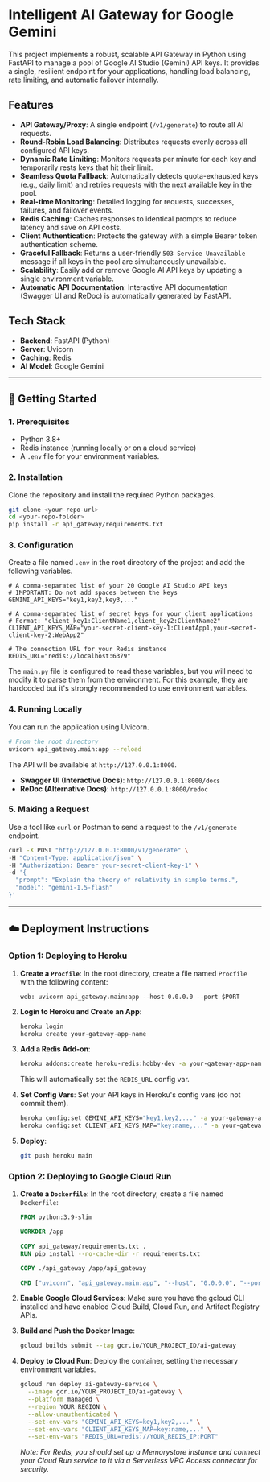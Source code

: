 
# Intelligent AI Gateway for Google Gemini

This project implements a robust, scalable API Gateway in Python using FastAPI to manage a pool of Google AI Studio (Gemini) API keys. It provides a single, resilient endpoint for your applications, handling load balancing, rate limiting, and automatic failover internally.

## Features

-   **API Gateway/Proxy**: A single endpoint (`/v1/generate`) to route all AI requests.
-   **Round-Robin Load Balancing**: Distributes requests evenly across all configured API keys.
-   **Dynamic Rate Limiting**: Monitors requests per minute for each key and temporarily rests keys that hit their limit.
-   **Seamless Quota Fallback**: Automatically detects quota-exhausted keys (e.g., daily limit) and retries requests with the next available key in the pool.
-   **Real-time Monitoring**: Detailed logging for requests, successes, failures, and failover events.
-   **Redis Caching**: Caches responses to identical prompts to reduce latency and save on API costs.
-   **Client Authentication**: Protects the gateway with a simple Bearer token authentication scheme.
-   **Graceful Fallback**: Returns a user-friendly `503 Service Unavailable` message if all keys in the pool are simultaneously unavailable.
-   **Scalability**: Easily add or remove Google AI API keys by updating a single environment variable.
-   **Automatic API Documentation**: Interactive API documentation (Swagger UI and ReDoc) is automatically generated by FastAPI.

## Tech Stack

-   **Backend**: FastAPI (Python)
-   **Server**: Uvicorn
-   **Caching**: Redis
-   **AI Model**: Google Gemini

---

## 🚀 Getting Started

### 1. Prerequisites

-   Python 3.8+
-   Redis instance (running locally or on a cloud service)
-   A `.env` file for your environment variables.

### 2. Installation

Clone the repository and install the required Python packages.

```bash
git clone <your-repo-url>
cd <your-repo-folder>
pip install -r api_gateway/requirements.txt
```

### 3. Configuration

Create a file named `.env` in the root directory of the project and add the following variables.

```env
# A comma-separated list of your 20 Google AI Studio API keys
# IMPORTANT: Do not add spaces between the keys
GEMINI_API_KEYS="key1,key2,key3,..."

# A comma-separated list of secret keys for your client applications
# Format: "client_key1:ClientName1,client_key2:ClientName2"
CLIENT_API_KEYS_MAP="your-secret-client-key-1:ClientApp1,your-secret-client-key-2:WebApp2"

# The connection URL for your Redis instance
REDIS_URL="redis://localhost:6379"
```

The `main.py` file is configured to read these variables, but you will need to modify it to parse them from the environment. For this example, they are hardcoded but it's strongly recommended to use environment variables.

### 4. Running Locally

You can run the application using Uvicorn.

```bash
# From the root directory
uvicorn api_gateway.main:app --reload
```

The API will be available at `http://127.0.0.1:8000`.

-   **Swagger UI (Interactive Docs)**: `http://127.0.0.1:8000/docs`
-   **ReDoc (Alternative Docs)**: `http://127.0.0.1:8000/redoc`

### 5. Making a Request

Use a tool like `curl` or Postman to send a request to the `/v1/generate` endpoint.

```bash
curl -X POST "http://127.0.0.1:8000/v1/generate" \
-H "Content-Type: application/json" \
-H "Authorization: Bearer your-secret-client-key-1" \
-d '{
  "prompt": "Explain the theory of relativity in simple terms.",
  "model": "gemini-1.5-flash"
}'
```

---

## ☁️ Deployment Instructions

### Option 1: Deploying to Heroku

1.  **Create a `Procfile`**: In the root directory, create a file named `Procfile` with the following content:
    ```
    web: uvicorn api_gateway.main:app --host 0.0.0.0 --port $PORT
    ```

2.  **Login to Heroku and Create an App**:
    ```bash
    heroku login
    heroku create your-gateway-app-name
    ```

3.  **Add a Redis Add-on**:
    ```bash
    heroku addons:create heroku-redis:hobby-dev -a your-gateway-app-name
    ```
    This will automatically set the `REDIS_URL` config var.

4.  **Set Config Vars**: Set your API keys in Heroku's config vars (do not commit them).
    ```bash
    heroku config:set GEMINI_API_KEYS="key1,key2,..." -a your-gateway-app-name
    heroku config:set CLIENT_API_KEYS_MAP="key:name,..." -a your-gateway-app-name
    ```

5.  **Deploy**:
    ```bash
    git push heroku main
    ```

### Option 2: Deploying to Google Cloud Run

1.  **Create a `Dockerfile`**: In the root directory, create a file named `Dockerfile`:
    ```Dockerfile
    FROM python:3.9-slim

    WORKDIR /app

    COPY api_gateway/requirements.txt .
    RUN pip install --no-cache-dir -r requirements.txt

    COPY ./api_gateway /app/api_gateway

    CMD ["uvicorn", "api_gateway.main:app", "--host", "0.0.0.0", "--port", "8080"]
    ```

2.  **Enable Google Cloud Services**: Make sure you have the gcloud CLI installed and have enabled Cloud Build, Cloud Run, and Artifact Registry APIs.

3.  **Build and Push the Docker Image**:
    ```bash
    gcloud builds submit --tag gcr.io/YOUR_PROJECT_ID/ai-gateway
    ```

4.  **Deploy to Cloud Run**: Deploy the container, setting the necessary environment variables.
    ```bash
    gcloud run deploy ai-gateway-service \
      --image gcr.io/YOUR_PROJECT_ID/ai-gateway \
      --platform managed \
      --region YOUR_REGION \
      --allow-unauthenticated \
      --set-env-vars "GEMINI_API_KEYS=key1,key2,..." \
      --set-env-vars "CLIENT_API_KEYS_MAP=key:name,..." \
      --set-env-vars "REDIS_URL=redis://YOUR_REDIS_IP:PORT"
    ```
    *Note: For Redis, you should set up a Memorystore instance and connect your Cloud Run service to it via a Serverless VPC Access connector for security.*
```
